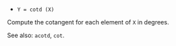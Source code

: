 * `Y = cotd (X)`

Compute the cotangent for each element of `X` in degrees.

See also: `acotd`, `cot`.
